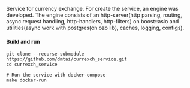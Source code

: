 Service for currency exchange. For create the service, an engine was developed. The engine consists of an http-server(http parsing, routing, async request handling, http-handlers, http-filters) on boost::asio and utilities(async work with postgres(on ozo lib), caches, logging, configs).
#### Build and run
```
git clone --recurse-submodule https://github.com/dmtai/currexch_service.git
cd currexch_service

# Run the service with docker-compose
make docker-run
```
